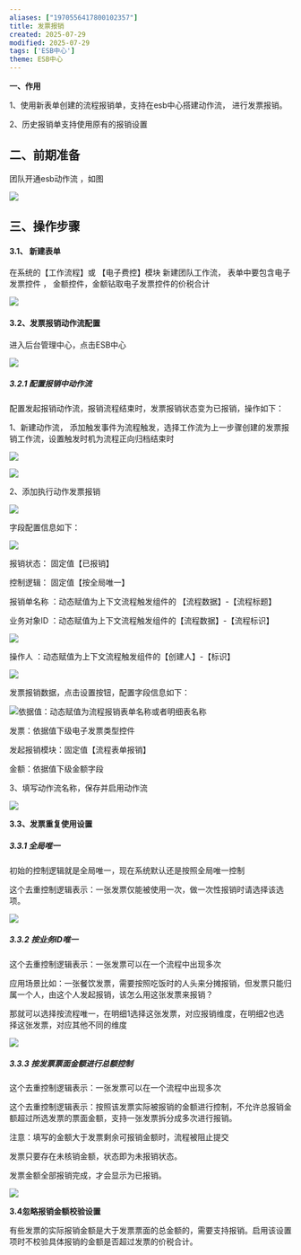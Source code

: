 ```yaml
---
aliases: ["1970556417800102357"]
title: 发票报销
created: 2025-07-29
modified: 2025-07-29
tags: ['ESB中心']
theme: ESB中心
---
```


**一、作用**

1、使用新表单创建的流程报销单，支持在esb中心搭建动作流， 进行发票报销。

2、历史报销单支持使用原有的报销设置

## 二、前期准备

团队开通esb动作流 ，如图

![](https://myhelpdoc.oss-cn-heyuan.aliyuncs.com/mdimages/60a898a1cc21166b332a1919d9d3dc85.jpg)

## 三、操作步骤

#### 3.1、 新建表单

在系统的【工作流程】或 【电子费控】模块 新建团队工作流， 表单中要包含电子发票控件 ， 金额控件，金额钻取电子发票控件的价税合计

![](https://myhelpdoc.oss-cn-heyuan.aliyuncs.com/mdimages/4d66f724d2b8817773e17a365216f696.jpg)

#### 3.2、发票报销动作流配置

进入后台管理中心，点击ESB中心

![](https://myhelpdoc.oss-cn-heyuan.aliyuncs.com/mdimages/d68fd29dd9089ed62ba64206ea4c3197.jpg)

##### 3.2.1 配置报销中动作流

配置发起报销动作流，报销流程结束时，发票报销状态变为已报销，操作如下：

1、新建动作流， 添加触发事件为流程触发，选择工作流为上一步骤创建的发票报销工作流，设置触发时机为流程正向归档结束时

![](https://myhelpdoc.oss-cn-heyuan.aliyuncs.com/mdimages/b4988c6b3ca03b28f2cab5c059b3ddc8.jpg)

![](https://myhelpdoc.oss-cn-heyuan.aliyuncs.com/mdimages/476d5054e7808625cb6bdf72556dd9d4.jpg)

2、添加执行动作发票报销

![](https://myhelpdoc.oss-cn-heyuan.aliyuncs.com/mdimages/d60bfd7387422e6a3a873eb7770df742.jpg)

字段配置信息如下：

![](https://myhelpdoc.oss-cn-heyuan.aliyuncs.com/mdimages/96ec433b588d44f7794f20933d1c3802.jpg)

报销状态： 固定值【已报销】

控制逻辑： 固定值【按全局唯一】

报销单名称 ：动态赋值为上下文流程触发组件的 【流程数据】-【流程标题】

业务对象ID ：动态赋值为上下文流程触发组件的【流程数据】-【流程标识】

![](https://myhelpdoc.oss-cn-heyuan.aliyuncs.com/mdimages/b5edfd96a610eef9bcc338b0ed75a554.jpg)

操作人 ：动态赋值为上下文流程触发组件的【创建人】-【标识】

![](https://myhelpdoc.oss-cn-heyuan.aliyuncs.com/mdimages/80518e4b9ebf69cf960b34e25287e13e.jpg)

发票报销数据，点击设置按钮，配置字段信息如下：

![](https://myhelpdoc.oss-cn-heyuan.aliyuncs.com/mdimages/10d0724a1ff1152a9ed8837eb1517e86.jpg)依据值：动态赋值为流程报销表单名称或者明细表名称

发票：依据值下级电子发票类型控件

发起报销模块：固定值【流程表单报销】

金额：依据值下级金额字段

3、填写动作流名称，保存并启用动作流

![](https://myhelpdoc.oss-cn-heyuan.aliyuncs.com/mdimages/80022fbb4ab77cacb6ec2969178db321.jpg)

**3.3、发票重复使用设置**

##### 3.3.1 全局唯一

初始的控制逻辑就是全局唯一，现在系统默认还是按照全局唯一控制

这个去重控制逻辑表示：一张发票仅能被使用一次，做一次性报销时请选择该选项。

![](https://myhelpdoc.oss-cn-heyuan.aliyuncs.com/mdimages/77c749b12cea21755e966c1c5dc9b197.jpg)

##### 3.3.2 按业务ID唯一

这个去重控制逻辑表示：一张发票可以在一个流程中出现多次

应用场景比如：一张餐饮发票，需要按照吃饭时的人头来分摊报销，但发票只能归属一个人，由这个人发起报销，该怎么用这张发票来报销？

那就可以选择按流程唯一，在明细1选择这张发票，对应报销维度，在明细2也选择这张发票，对应其他不同的维度

![](https://myhelpdoc.oss-cn-heyuan.aliyuncs.com/mdimages/0e3ed031b7715c3c8b6a7532f323745d.jpg)

##### 3.3.3 按发票票面金额进行总额控制

这个去重控制逻辑表示：一张发票可以在一个流程中出现多次

这个去重控制逻辑表示：按照该发票实际被报销的金额进行控制，不允许总报销金额超过所选发票的票面金额，支持一张发票拆分成多次进行报销。

注意：填写的金额大于发票剩余可报销金额时，流程被阻止提交

发票只要存在未核销金额，状态即为未报销状态。

发票金额全部报销完成，才会显示为已报销。

**![](https://myhelpdoc.oss-cn-heyuan.aliyuncs.com/mdimages/c9d2c13be3ef4e923c972d9c6a69a54e.jpg)**

**3.4忽略报销金额校验设置**

有些发票的实际报销金额是大于发票票面的总金额的，需要支持报销。启用该设置项时不校验具体报销的金额是否超过发票的价税合计。


